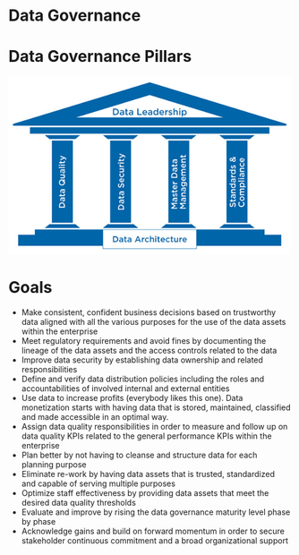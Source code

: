 # Data Governance

# Data Governance Pillars
![Data Governance Pillars](./src/data-gov-pillars.jpg)

# Goals

* Make consistent, confident business decisions based on trustworthy data aligned with all the various purposes for the use of the data assets within the enterprise
* Meet regulatory requirements and avoid fines by documenting the lineage of the data assets and the access controls related to the data
* Improve data security by establishing data ownership and related responsibilities
* Define and verify data distribution policies including the roles and accountabilities of involved internal and external entities
* Use data to increase profits (everybody likes this one). Data monetization starts with having data that is stored, maintained, classified and made accessible in an optimal way.
* Assign data quality responsibilities in order to measure and follow up on data quality KPIs related to the general performance KPIs within the enterprise
* Plan better by not having to cleanse and structure data for each planning purpose
* Eliminate re-work by having data assets that is trusted, standardized and capable of serving multiple purposes
* Optimize staff effectiveness by providing data assets that meet the desired data quality thresholds
* Evaluate and improve by rising the data governance maturity level phase by phase
* Acknowledge gains and build on forward momentum in order to secure stakeholder continuous commitment and a broad organizational support
